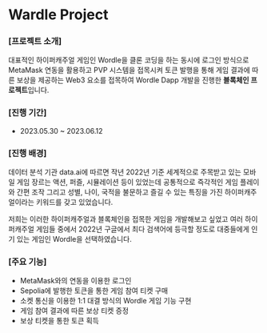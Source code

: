 # Wardle Project
### [프로젝트 소개]

대표적인 하이퍼캐주얼 게임인 Wordle을 클론 코딩을 하는 동시에 로그인 방식으로 MetaMask 연동을 활용하고 PVP 시스템을 접목시켜 토큰 발행을 통해 게임 결과에 따른 보상을 제공하는 Web3 요소를 접목하여 Wordle Dapp 개발을 진행한 **블록체인 프로젝트**입니다.

### [진행 기간]

- 2023.05.30 ~ 2023.06.12

### [진행 배경]

데이터 분석 기관 data.ai에 따르면 작년 2022년 기준 세계적으로 주목받고 있는 모바일 게임 장르는 액션, 퍼즐, 시뮬레이션 등이 있었는데 공통적으로 즉각적인 게임 플레이와 간편 조작 그리고 성별, 나이, 국적을 불문하고 즐길 수 있는 특징을 가진 하이퍼캐주얼이라는 키워드를 갖고 있었습니다.
 
저희는 이러한 하이퍼캐주얼과 블록체인을 접목한 게임을 개발해보고 싶었고 여러 하이퍼캐주얼 게임들 중에서 2022년 구글에서 최다 검색어에 등극할 정도로 대중들에게 인기 있는 게임인 Wordle을 선택하였습니다.

### [주요 기능]

- MetaMask와의 연동을 이용한 로그인
- Sepolia에 발행한 토큰을 통한 게임 참여 티켓 구매
- 소켓 통신을 이용한 1:1 대결 방식의 Wordle 게임 기능 구현
- 게임 참여 결과에 따른 보상 티켓 증정
- 보상 티켓을 통한 토큰 획득


